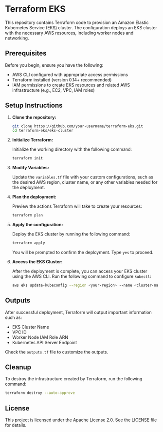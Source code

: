 # Terraform EKS

This repository contains Terraform code to provision an Amazon Elastic Kubernetes Service (EKS) cluster. The configuration deploys an EKS cluster with the necessary AWS resources, including worker nodes and networking.

## Prerequisites

Before you begin, ensure you have the following:

- AWS CLI configured with appropriate access permissions
- Terraform installed (version 0.14+ recommended)
- IAM permissions to create EKS resources and related AWS infrastructure (e.g., EC2, VPC, IAM roles)

## Setup Instructions

1. **Clone the repository:**

    ```bash
    git clone https://github.com/your-username/terraform-eks.git
    cd terraform-eks/eks-cluster
    ```

2. **Initialize Terraform:**

    Initialize the working directory with the following command:

    ```bash
    terraform init
    ```

3. **Modify Variables:**

    Update the `variables.tf` file with your custom configurations, such as the desired AWS region, cluster name, or any other variables needed for the deployment.

4. **Plan the deployment:**

    Preview the actions Terraform will take to create your resources:

    ```bash
    terraform plan
    ```

5. **Apply the configuration:**

    Deploy the EKS cluster by running the following command:

    ```bash
    terraform apply
    ```

    You will be prompted to confirm the deployment. Type `yes` to proceed.

6. **Access the EKS Cluster:**

    After the deployment is complete, you can access your EKS cluster using the AWS CLI. Run the following command to configure `kubectl`:

    ```bash
    aws eks update-kubeconfig --region <your-region> --name <cluster-name>
    ```

## Outputs

After successful deployment, Terraform will output important information such as:

- EKS Cluster Name
- VPC ID
- Worker Node IAM Role ARN
- Kubernetes API Server Endpoint

Check the `outputs.tf` file to customize the outputs.

## Cleanup

To destroy the infrastructure created by Terraform, run the following command:

```bash
terraform destroy --auto-approve
```

## License

This project is licensed under the Apache License 2.0. See the LICENSE file for details.
